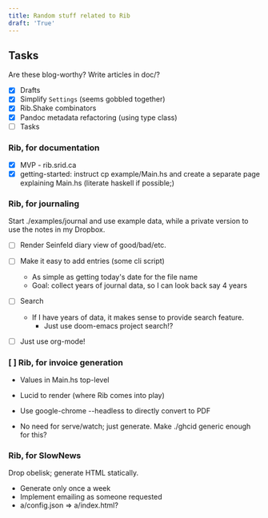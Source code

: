 ```yaml
---
title: Random stuff related to Rib
draft: 'True'
---
```


## Tasks

Are these blog-worthy? Write articles in doc/?

- [X] Drafts
- [X] Simplify `Settings` (seems gobbled together)
- [X] Rib.Shake combinators
- [X] Pandoc metadata refactoring (using type class)
- [ ] Tasks

### Rib, for documentation

- [X] MVP - rib.srid.ca
- [X] getting-started: instruct cp example/Main.hs and create a separate page
      explaining Main.hs (literate haskell if possible;)

### Rib, for journaling

Start ./examples/journal and use example data, while a private version to use
the notes in my Dropbox.

- [ ] Render Seinfeld diary view of good/bad/etc.

- [ ] Make it easy to add entries (some cli script)
  - As simple as getting today's date for the file name
  - Goal: collect years of journal data, so I can look back say 4 years
  
- [ ] Search 
  - If I have years of data, it makes sense to provide search feature.
    - Just use doom-emacs project search!?
    
- [ ] Just use org-mode!

### [ ] Rib, for invoice generation

- Values in Main.hs top-level
- Lucid to render (where Rib comes into play)
- Use google-chrome --headless to directly convert to PDF

- No need for serve/watch; just generate. Make ./ghcid generic enough for this?

### Rib, for SlowNews

Drop obelisk; generate HTML statically.

- Generate only once a week
- Implement emailing as someone requested
- a/config.json => a/index.html?
